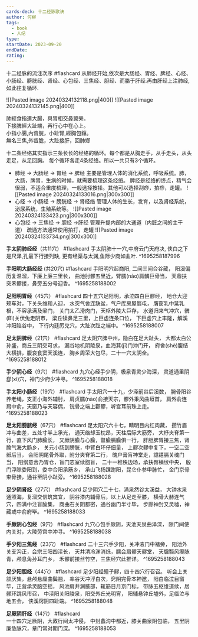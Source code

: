 ```yaml
---
cards-deck: 十二经脉歌诀
author: 何柳
tags:
  - book
  - 人纪
type: 
startDate: 2023-09-20
endDate: 
rating: 
---
```





十二经脉的流注次序 #flashcard 
从肺经开始,依次是大肠经、胃经、脾经、心经、小肠经、膀胱经、肾经、心包经、三焦经、胆经、而胳于肝经.再由肝经上注肺经,如此往复循环.

![[Pasted image 20240324132118.png|400]]
![[Pasted image 20240324132145.png|400]]

肺經食指連大腸，與胃相交鼻翼旁。  
下接脾經大趾端，再行心中在心上。  
小指小腸,內眥胱，小趾腎,經胸包鑲。  
無名三焦,外眥膽，大趾接肝，回肺鄉


十二条经络其实指示三条长长的经络的循环。每个都是从胸走手，从手走头，从头走足，从足回胸。
每个循环各走4条经络。所以一共只有3个循环。

- 肺经 -> 大肠经 -> 胃经 -> 脾经
   主要是管理人体的消化系统，呼吸系统。肺，大肠，脾胃，生病的时候，就需要梳理这条经络。
   脾经是经络的终点，精气会很弱，不适合重度梳理，一般选择按揉。其他可以选择刮痧，拍痧，走罐。
![[Pasted image 20240324133016.png|300x300]]
- 心经 -> 小肠经 -> 膀胱经 -> 肾经络 
   管理人体的生长，发育，以及肾经系统，泌尿系统，生殖系统等。
   ![[Pasted image 20240324133423.png|300x300]]
- 心包经 -> 三焦经 -> 胆经 ->肝经
  管理升提内部的大通道（内脏之间的主干道）
  疏通方法通常使用拍打，走罐
  ![[Pasted image 20240324133734.png|300x300]]
   




**手太阴肺经经**（共11穴） #flashcard 
手太阴肺十一穴,中府云门天府决,
侠白之下是尺泽,孔最下行接列缺,
更有经渠与太渊,鱼际少商如韭叶.
^1695258187996


**手阳明大肠经经** (共20穴) #flashcard
手阳明穴起商阳, 二间三间合谷藏，
阳溪偏历复温溜，下廉上廉三里长，
曲池肘髎五里近，臂臑(nào)肩髃巨骨当，
天鼎扶突禾髎接，鼻旁五分号迎香。
^1695258188002

**足阳明胃经**（45穴） #flashcard
四十五穴足阳明，承泣四白巨髎经，
地仓大迎颊车对，下关头维和人迎，
水突气舍连缺盆，气户库房屋翳屯，
膺窗乳中延乳根，不容承满及梁门，
关门太乙滑肉门，天枢外陵大巨存，
水道归来气冲穴，髀(Bì)关伏兔走阴市，
梁丘犊鼻足三里，上巨虚连条口位，
下巨虚穴上丰隆，解溪冲阳陷谷中，
下行内廷厉兑穴，大趾次趾之端中。
^1695258188007



**足太阴脾经**（21穴） #flashcard
足太阴穴脾中州，隐白在足大趾头，
大都太白公孙盛，商丘三阴交可求，
漏谷地机阴陵泉，血海萁(jī)门沖门开，
府舍(shè)腹结大横排，腹哀食窦天溪连，
胸乡周荣大包尽，二十一穴太阴全。
^1695258188012



**手少阴心经**（9穴） #flashcard 
九穴心经手少阴，极泉青灵少海深，
灵道通里阴郄(xì)穴，神门少府少冲寻。
^1695258188018


**手太阳小肠经**（19穴） #flashcard 
手太阳穴一十九，少泽前谷后溪数，
腕骨阳谷养老绳，支正小海外辅肘，
肩贞臑(nào)俞接天宗，髎外秉风曲垣首，
肩外俞连肩中俞，天窗乃与天容偶，
锐骨之端上颧髎，听宫耳前珠上走。
^1695258188023


**足太阳膀胱经**（67穴） #flashcard 
足太阳穴六十七，睛明目内红肉藏，
攒竹眉冲与曲差，五处寸半上承光，
通天络却玉枕昂，天柱后际大筋旁，
大杼夹脊第一行，直下风门肺腧长，
又厥阴腧与心腧，督腧膈腧俱一行，
肝胆脾胃接三焦，肾腧气海大肠乡，
关元小肠到膀胱，中臂白环仔细量，
上髎次髎中复下，一空二空骶后当，
会阳阴尾骨外取，附分夹脊第二行，
魄户膏肓神堂走，譩譆膈关魂门当，
阳纲意舍乃胃仓，盲门志室续胞盲，
二十一椎秩边场，承扶臀横纹中央，
殷门浮隙委阳到，委中合阳承筋乡，
承山飞扬踝跗阳，昆仑仆参申脉忙，
金门京骨束骨接，通谷至阴小趾旁。
^1695258188028




**足少阴肾经**（27穴） #flashcard 
足少阴穴二十七，涌泉然谷太溪益，
大钟水泉通照海，复溜交信筑宾宜，
阴谷漆内辅骨后，以上从足走至膝，
横骨大赫连气穴，四满中注盲腧集，
商曲石关阴都密，通谷幽门半寸毕，
步廊神封又灵墟，神藏或中俞府毕。
^1695258188033

**手厥阴心包经**（9穴） #flashcard 
九穴心包手厥阴，天池天泉曲泽深，
隙门间使内关对，大陵劳宫中冲寻。
^1695258188038





**手少阳三焦经**（23穴） #flashcard 
二十三穴手少阳，关冲液门中褚旁，
阳池外关支沟正，会宗三阳四渎长，
天井清冷渊消烁，臑会肩髎天髎堂，
天牖翳风瘈脉青，颅息角孙耳门乡，
禾髎前接丝竹空，三焦经穴此推详。
^1695258188043


**足少阳胆经**（44穴） #flashcard 
足少阳经瞳子髎，四十四穴行召召。
听会上关颔厌集，悬颅悬厘曲鬓翘，
率谷天冲浮白次，窍阴完骨本神邀，
阳白临泣目窗毕，正营承灵脑空摇，
风池肩井渊腋部，辄筋日月京门标，
带脉五枢维道续，居髎环跳风市召，
中渎阳关阳陵泉，阳交外丘光明宵，
阳辅悬钟丘墟外，足临泣与地五会，
侠溪窍阴四趾端。
^1695258188048


**足厥阴肝经**（14穴） #flashcard  
一十四穴足厥阴，大敦行间太冲侵，
中封蠡沟中都近，膝关曲泉阴包临，
五里阴廉急脉穴，章门常对期门深。
^1695258188053

















